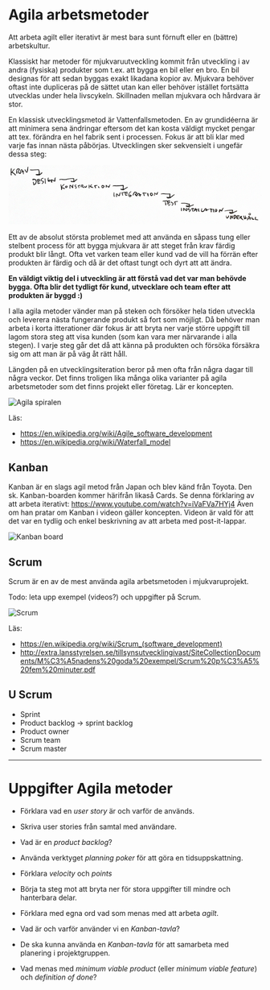# Agila arbetsmetoder

Att arbeta agilt eller iterativt är mest bara sunt förnuft eller en (bättre) arbetskultur.

Klassiskt har metoder för mjukvaruutveckling kommit från utveckling i av andra (fysiska) produkter som t.ex. att bygga en bil eller en bro. En bil designas för att sedan byggas exakt likadana kopior av. Mjukvara behöver oftast inte dupliceras på de sättet utan kan eller behöver istället fortsätta utvecklas under hela livscykeln. Skillnaden mellan mjukvara och hårdvara är stor.

En klassisk utvecklingsmetod är Vattenfallsmetoden. En av grundidéerna är att minimera sena ändringar eftersom det kan kosta väldigt mycket pengar att tex. förändra en hel fabrik sent i processen. Fokus är att bli klar med varje fas innan nästa påbörjas. Utvecklingen sker sekvensielt i ungefär dessa steg:

![Vattenfallsmodellen](img/vattenfall.png)

Ett av de absolut största problemet med att använda en såpass tung eller stelbent process för att bygga mjukvara är att steget från krav färdig produkt blir långt. Ofta vet varken team eller kund vad de vill ha förrän efter produkten är färdig och då är det oftast tungt och dyrt att att ändra.

**En väldigt viktig del i utveckling är att förstå vad det var man behövde bygga. Ofta blir det tydligt för kund, utvecklare och team efter att produkten är byggd :)**

I alla agila metoder vänder man på steken och försöker hela tiden utveckla och leverera nästa fungerande produkt så fort som möjligt. Då behöver man arbeta i korta itterationer där fokus är att bryta ner varje större uppgift till lagom stora steg att visa kunden (som kan vara mer närvarande i alla stegen). I varje steg går det då att känna på produkten och försöka försäkra sig om att man är på väg åt rätt håll. 

Längden på en utvecklingsiteration beror på men ofta från några dagar till några veckor. Det finns troligen lika många olika varianter på agila arbetsmetoder som det finns projekt eller företag. Lär er koncepten.

![Agila spiralen](https://github.com/ntijoh-te4/agil-utveckling/blob/main/img/agil-spiral.png)

Läs: 
 * https://en.wikipedia.org/wiki/Agile_software_development 
 * https://en.wikipedia.org/wiki/Waterfall_model

## Kanban

Kanban är en slags agil metod från Japan och blev känd från Toyota. Den sk. Kanban-boarden kommer härifrån likaså Cards. Se denna förklaring av att arbeta iterativt: https://www.youtube.com/watch?v=iVaFVa7HYj4 Även om han pratar om Kanban i videon gäller koncepten. Videon är vald för att det var en tydlig och enkel beskrivning av att arbeta med post-it-lappar.

![Kanban board](https://github.com/ntijoh-te4/agil-utveckling/blob/main/img/kanban-board-wikipedia.jpg)

## Scrum

Scrum är en av de mest använda agila arbetsmetoden i mjukvaruprojekt.

Todo: leta upp exempel (videos?) och uppgifter på Scrum.

![Scrum](https://github.com/ntijoh-te4/agil-utveckling/blob/main/img/scrum.png)

Läs: 
 * https://en.wikipedia.org/wiki/Scrum_(software_development) 
 * http://extra.lansstyrelsen.se/tillsynsutvecklingivast/SiteCollectionDocuments/M%C3%A5nadens%20goda%20exempel/Scrum%20p%C3%A5%20fem%20minuter.pdf 

## U Scrum

 * Sprint
 * Product backlog -> sprint backlog
 * Product owner
 * Scrum team
 * Scrum master


---

# Uppgifter Agila metoder

* Förklara vad en *user story* är och varför de används.
* Skriva user stories från samtal med användare. 

* Vad är en *product backlog*?

* Använda verktyget *planning poker* för att göra en tidsuppskattning. 
* Förklara *velocity* och *points*

* Börja ta steg mot att bryta ner för stora uppgifter till mindre och hanterbara delar.

* Förklara med egna ord vad som menas med att arbeta *agilt*.
* Vad är och varför använder vi en *Kanban-tavla*?
* De ska kunna använda en *Kanban-tavla* för att samarbeta med planering i projektgruppen.

* Vad menas med *minimum viable product* (eller *minimum viable feature*) och *definition of done*?
